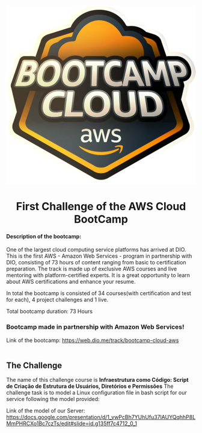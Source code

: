 <p  align="center"><img  src="img/cloud_bootcamp.webp"  alt="LOGO"  ></p>
<h1  align="center">First Challenge of the AWS Cloud BootCamp</h1>


#### Description of the bootcamp: 

One of the largest cloud computing service platforms has arrived at DIO. This is the first AWS - Amazon Web Services - program in partnership with DIO, consisting of 73 hours of content ranging from basic to certification preparation. The track is made up of exclusive AWS courses and live mentoring with platform-certified experts. It is a great opportunity to learn about AWS certifications and enhance your resume.

In total the bootcamp is consisted of 34 courses(with certification and test for each), 4 project challenges and 1 live.

Total bootcamp duration: 73 Hours

### Bootcamp made in partnership with Amazon Web Services!

Link of the bootcamp: https://web.dio.me/track/bootcamp-cloud-aws
<br/>  <br/>


## The Challenge

The name of this challenge course is **Infraestrutura como Código: Script de Criação de Estrutura de Usuários, Diretórios e Permissões**
The challenge task is to model a Linux configuration file in bash script for our service following the model provided:

Link of the model of our Server: https://docs.google.com/presentation/d/1_vwPcBh7YUhUfu37lAUYQqhhP8LMmPHRCXo1Bc7czTs/edit#slide=id.g135ff7c4712_0_1